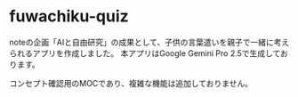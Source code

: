 # fuwachiku-quiz
noteの企画「AIと自由研究」の成果として、子供の言葉遣いを親子で一緒に考えられるアプリを作成しました。
本アプリはGoogle Gemini Pro 2.5で生成しております。

コンセプト確認用のMOCであり、複雑な機能は追加しておりません。
